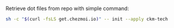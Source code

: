 
Retrieve dot files from repo with simple command:

```bash
sh -c "$(curl -fsLS get.chezmoi.io)" -- init --apply ckm-tech
```

